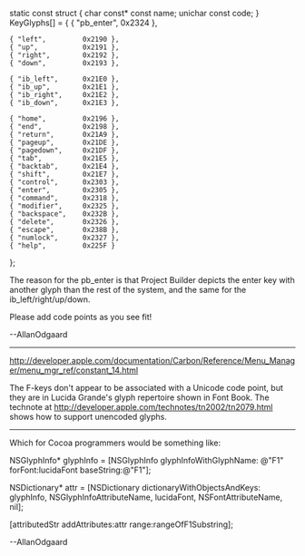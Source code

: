     
 static const struct { char const* const name; unichar const code; } KeyGlyphs[] =
 {
    { "pb_enter",     0x2324 },
    
    { "left",         0x2190 },
    { "up",           0x2191 },
    { "right",        0x2192 },
    { "down",         0x2193 },
    
    { "ib_left",      0x21E0 },
    { "ib_up",        0x21E1 },
    { "ib_right",     0x21E2 },
    { "ib_down",      0x21E3 },
    
    { "home",         0x2196 },
    { "end",          0x2198 },
    { "return",       0x21A9 },
    { "pageup",       0x21DE },
    { "pagedown",     0x21DF },
    { "tab",          0x21E5 },
    { "backtab",      0x21E4 },
    { "shift",        0x21E7 },
    { "control",      0x2303 },
    { "enter",        0x2305 },
    { "command",      0x2318 },
    { "modifier",     0x2325 },
    { "backspace",    0x232B },
    { "delete",       0x2326 },
    { "escape",       0x238B },
    { "numlock",      0x2327 },
    { "help",         0x225F }
 };


The reason for the pb_enter is that Project Builder depicts the enter key with another glyph than the rest of the system, and the same for the ib_left/right/up/down.

Please add code points as you see fit!

--AllanOdgaard

----

http://developer.apple.com/documentation/Carbon/Reference/Menu_Manager/menu_mgr_ref/constant_14.html

The F-keys don't appear to be associated with a Unicode code point, but they are in Lucida Grande's glyph repertoire shown in Font Book. The technote at http://developer.apple.com/technotes/tn2002/tn2079.html shows how to support unencoded glyphs.

----

Which for Cocoa programmers would be something like:
    
 NSGlyphInfo* glyphInfo = [NSGlyphInfo glyphInfoWithGlyphName:
    @"F1" forFont:lucidaFont baseString:@"F1"];
 
 NSDictionary* attr = [NSDictionary dictionaryWithObjectsAndKeys:
    glyphInfo,        NSGlyphInfoAttributeName,
    lucidaFont,       NSFontAttributeName,
    nil];
 
 [attributedStr addAttributes:attr range:rangeOfF1Substring];


--AllanOdgaard
